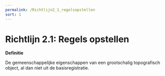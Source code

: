 ```yaml
---
permalink: /Richtlijn2_1_regelsopstellen
sort: 1
---
```


# Richtlijn 2.1: Regels opstellen

**Definitie**

De gemeenschappelijke eigenschappen van een grootschalig topografisch object, al
dan niet uit de basisregistratie.


